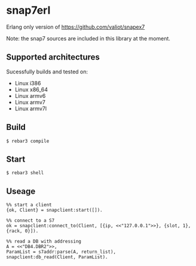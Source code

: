 snap7erl
=====

Erlang only version of https://github.com/valiot/snapex7

Note: the snap7 sources are included in this library at the moment.

Supported architectures
----------------------
Sucessfully builds and tested on:

+ Linux i386
+ Linux x86_64
+ Linux armv6
+ Linux armv7
+ Linux armv7l


Build
-----

    $ rebar3 compile
    
Start
-----
    $ rebar3 shell
    
Useage
------
    %% start a client
    {ok, Client} = snapclient:start([]).
    
    %% connect to a S7
    ok = snapclient:connect_to(Client, [{ip, <<"127.0.0.1">>}, {slot, 1}, {rack, 0}]).
    
    %% read a DB with addressing
    A = <<"DB4.DBR2">>,
    ParamList = s7addr:parse(A, return_list), 
    snapclient:db_read(Client, ParamList).

